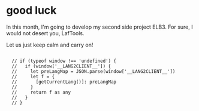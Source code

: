 # good luck

In this month, I'm going to develop my second side project ELB3. For sure, I would not desert you, LafTools.

Let us just keep calm and carry on!

```

  // if (typeof window !== 'undefined') {
  //   if (window['__LANG2CLIENT__']) {
  //     let preLangMap = JSON.parse(window['__LANG2CLIENT__'])
  //     let f = {
  //       [getCurrentLang()]: preLangMap
  //     }
  //     return f as any
  //   }
  // }
```

